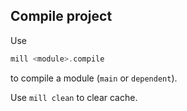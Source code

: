 ## Compile project

Use

```scala
mill <module>.compile
```

to compile a module (`main` or `dependent`).

Use `mill clean` to clear cache.